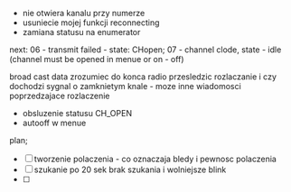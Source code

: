 - nie otwiera kanalu przy numerze
- usuniecie mojej funkcji reconnecting
- zamiana statusu na enumerator

next:
06 - transmit failed - state: CHopen; 07 - channel clode, state - idle (channel must be opened in menue or on - off)

broad cast data
zrozumiec do konca radio
przesledzic rozlaczanie i czy dochodzi sygnal o zamknietym knale - moze inne wiadomosci poprzedzajace rozlaczenie
- obsluzenie statusu CH_OPEN
- autooff w menue

plan;
- [ ] tworzenie polaczenia - co oznaczaja bledy i pewnosc polaczenia
- [ ] szukanie po 20 sek brak szukania i wolniejsze blink
- [ ] 